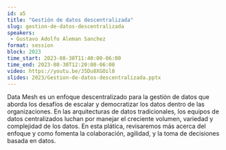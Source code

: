 ```yaml
---
id: a5
title: "Gestión de datos descentralizada"
slug: gestion-de-datos-descentralizada
speakers:
 - Gustavo Adolfo Aleman Sanchez
format: session
block: 2023
time_start: 2023-08-30T11:40:00-06:00
time_end: 2023-08-30T12:20:00-06:00
video: https://youtu.be/J5Du8XGOil8
slides: 2023/Gestion-de-datos-descentralizada.pptx
---
```


Data Mesh es un enfoque descentralizado para la gestión de datos que aborda los desafíos de escalar y democratizar los datos dentro de las organizaciones. En las arquitecturas de datos tradicionales, los equipos de datos centralizados luchan por manejar el creciente volumen, variedad y complejidad de los datos. En esta plática, revisaremos más acerca del enfoque y como fomenta la colaboración, agilidad, y la toma de decisiones basada en datos.